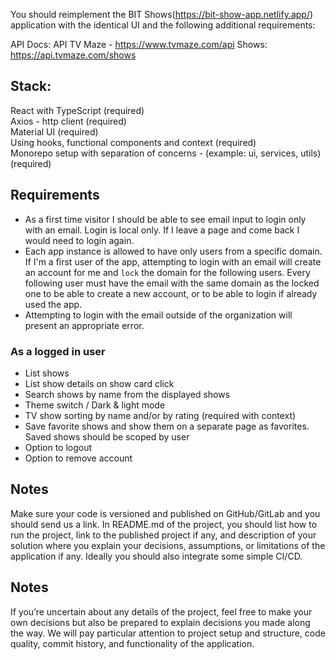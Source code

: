 You should reimplement the BIT Shows(https://bit-show-app.netlify.app/) application with the identical UI and the following additional requirements:

API Docs:
API TV Maze - https://www.tvmaze.com/api
Shows: https://api.tvmaze.com/shows

## Stack:

React with TypeScript (required)  
Axios - http client (required)  
Material UI (required)  
Using hooks, functional components and context (required)  
Monorepo setup with separation of concerns - (example: ui, services, utils) (required)

## Requirements

-   As a first time visitor I should be able to see email input to login only with an email. Login is local only. If I leave a page and come back I would need to login again.
-   Each app instance is allowed to have only users from a specific domain. If I'm a first user of the app, attempting to login with an email will create an account for me and `lock` the domain for the following users. Every following user must have the email with the same domain as the locked one to be able to create a new account, or to be able to login if already used the app.
-   Attempting to login with the email outside of the organization will present an appropriate error.

### As a logged in user

-   List shows
-   List show details on show card click
-   Search shows by name from the displayed shows
-   Theme switch / Dark & light mode
-   TV show sorting by name and/or by rating (required with context)
-   Save favorite shows and show them on a separate page as favorites. Saved shows should be scoped by user
-   Option to logout
-   Option to remove account

## Notes

Make sure your code is versioned and published on GitHub/GitLab and you should send us a link. In README.md of the project, you should list how to run the project, link to the published project if any, and description of your solution where you explain your decisions, assumptions, or limitations of the application if any. Ideally you should also integrate some simple CI/CD.

## Notes

If you’re uncertain about any details of the project, feel free to make your own decisions but also be prepared to explain decisions you made along the way. We will pay particular attention to project setup and structure, code quality, commit history, and functionality of the application.
